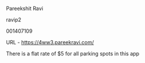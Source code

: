 Pareekshit Ravi

ravip2

001407109

URL - https://4ww3.pareekravi.com/

There is a flat rate of $5 for all parking spots in this app
